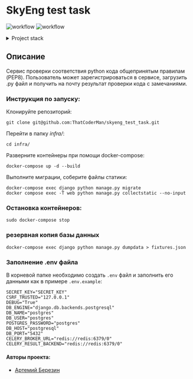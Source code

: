 # SkyEng test task

![workflow](https://github.com/ThatCoderMan/skyeng_test_task/actions/workflows/flake8.yml/badge.svg)
![workflow](https://github.com/ThatCoderMan/skyeng_test_task/actions/workflows/deploy.yml/badge.svg)

<details>
<summary>Project stack</summary>

- Python 3.9
- Django 4.2
- Celery 5.3
- Celery Beat 2.5
- Flake8
- Reportlab 4.0
- Docker Compose
- Gunicorn
- Nginx
- PostgresQL
- GitHub Actions

</details>


## Описание
Сервис проверки соответствия python кода общепринятым правилам (PEP8).
Пользователь может зарегистрироваться в сервисе, загрузить .py файл и 
получить на почту результат проверки кода с замечаниями.

### Инструкция по запуску:
Клонируйте репозиторий:
```commandline
git clone git@github.com:ThatCoderMan/skyeng_test_task.git
```

Перейти в папку *infra/*:
```commandline
cd infra/
```
Разверните контейнеры при помощи docker-compose:
```commandline
docker-compose up -d --build
```
Выполните миграции, соберите файлы статики:
```commandline
docker-compose exec django python manage.py migrate
docker compose exec -T web python manage.py collectstatic --no-input
```

### Остановка контейнеров:
```commandline
sudo docker-compose stop
```

### резервная копия базы данных
```commandline
docker-compose exec django python manage.py dumpdata > fixtures.json 
```

### Заполнение .env файла
В корневой папке необходимо создать `.env` файл и заполнить его данными как в примере `.env.example`:
```dotenv
SECRET_KEY="SECRET_KEY"
CSRF_TRUSTED="127.0.0.1"
DEBUG="True"
DB_ENGINE="django.db.backends.postgresql"
DB_NAME="postgres"
DB_USER="postgres"
POSTGRES_PASSWORD="postgres"
DB_HOST="postgresql"
DB_PORT="5432"
CELERY_BROKER_URL="redis://redis:6379/0"
CELERY_RESULT_BACKEND="redis://redis:6379/0"
```

#### Авторы проекта:

- [Артемий Березин](https://github.com/ThatCoderMan)